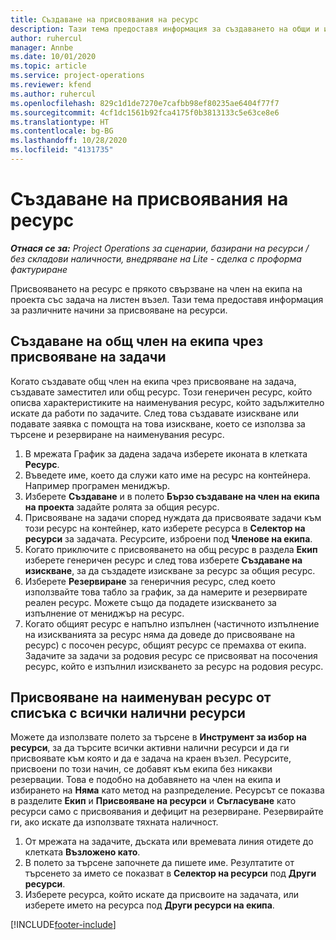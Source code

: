 ```yaml
---
title: Създаване на присвоявания на ресурс
description: Тази тема предоставя информация за създаването на общи и именувани ресурсни назначения.
author: ruhercul
manager: Annbe
ms.date: 10/01/2020
ms.topic: article
ms.service: project-operations
ms.reviewer: kfend
ms.author: ruhercul
ms.openlocfilehash: 829c1d1de7270e7cafbb98ef80235ae6404f77f7
ms.sourcegitcommit: 4cf1dc1561b92fca4175f0b3813133c5e63ce8e6
ms.translationtype: HT
ms.contentlocale: bg-BG
ms.lasthandoff: 10/28/2020
ms.locfileid: "4131735"
---
```

# <a name="create-resource-assignments"></a>Създаване на присвоявания на ресурс

_**Отнася се за:** Project Operations за сценарии, базирани на ресурси / без складови наличности, внедряване на Lite - сделка с проформа фактуриране_


Присвояването на ресурс е прякото свързване на член на екипа на проекта със задача на листен възел. Тази тема предоставя информация за различните начини за присвояване на ресурси.

## <a name="create-a-generic-team-member-through-task-assignment"></a>Създаване на общ член на екипа чрез присвояване на задачи


Когато създавате общ член на екипа чрез присвояване на задача, създавате заместител или общ ресурс. Този генеричен ресурс, който описва характеристиките на наименувания ресурс, който задължително искате да работи по задачите. След това създавате изискване или подавате заявка с помощта на това изискване, което се използва за търсене и резервиране на наименувания ресурс.

1. В мрежата График за дадена задача изберете иконата в клетката **Ресурс**.
2. Въведете име, което да служи като име на ресурс на контейнера. Например програмен мениджър.
3. Изберете **Създаване** и в полето **Бързо създаване на член на екипа на проекта** задайте ролята за общия ресурс.
4. Присвояване на задачи според нуждата да присвоявате задачи към този ресурс на контейнер, като изберете ресурса в **Селектор на ресурси** за задачата. Ресурсите, изброени под **Членове на екипа**.
5. Когато приключите с присвояването на общ ресурс в раздела **Екип** изберете генеричен ресурс и след това изберете **Създаване на изискване**, за да създадете изискване за ресурс за общия ресурс.
6. Изберете **Резервиране** за генеричния ресурс, след което използвайте това табло за график, за да намерите и резервирате реален ресурс. Можете също да подадете изискването за изпълнение от мениджър на ресурс.
7. Когато общият ресурс е напълно изпълнен (частичното изпълнение на изискванията за ресурс няма да доведе до присвояване на ресурс) с посочен ресурс, общият ресурс се премахва от екипа. Задачите за задачи за родовия ресурс се присвояват на посочения ресурс, който е изпълнил изискването за ресурс на родовия ресурс.

## <a name="assign-a-named-resource-from-the-list-of-all-bookable-resources"></a>Присвояване на наименуван ресурс от списъка с всички налични ресурси

Можете да използвате полето за търсене в **Инструмент за избор на ресурси**, за да търсите всички активни налични ресурси и да ги присвоявате към която и да е задача на краен възел. Ресурсите, присвоени по този начин, се добавят към екипа без никакви резервации. Това е подобно на добавянето на член на екипа и избирането на **Няма** като метод на разпределение. Ресурсът се показва в разделите **Екип** и **Присвояване на ресурси** и **Съгласуване** като ресурси само с присвоявания и дефицит на резервиране. Резервирайте ги, ако искате да използвате тяхната наличност.

1. От мрежата на задачите, дъската или времевата линия отидете до клетката **Възложено като**.
2. В полето за търсене започнете да пишете име. Резултатите от търсенето за името се показват в **Селектор на ресурси** под **Други ресурси**.
3. Изберете ресурса, който искате да присвоите на задачата, или изберете името на ресурса под **Други ресурси на екипа**.


[!INCLUDE[footer-include](../includes/footer-banner.md)]